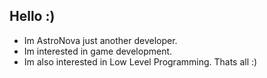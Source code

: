## Hello :)
- Im AstroNova just another developer.
- Im interested in game development.
- Im also interested in Low Level Programming.
  Thats all :)
